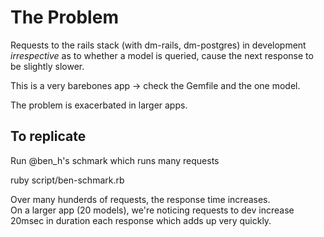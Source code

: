 The Problem
===========

Requests to the rails stack (with dm-rails, dm-postgres) in development *irrespective* as to whether a model is queried, cause the next response to be slightly slower.

This is a very barebones app -> check the Gemfile and the one model.

The problem is exacerbated in larger apps.

To replicate
------------

Run @ben\_h's schmark which runs many requests
  
  ruby script/ben-schmark.rb 
  
Over many hunderds of requests, the response time increases.  
On a larger app (20 models), we're noticing requests to dev increase 20msec in duration each response which adds up very quickly.